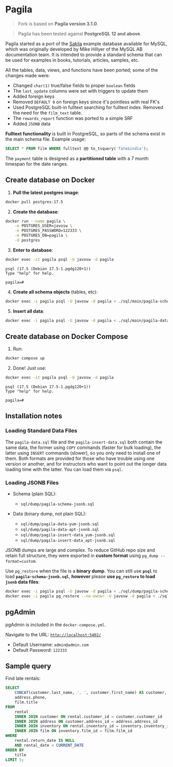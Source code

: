 # Pagila

> Fork is based on **Pagila version 3.1.0**.

> Pagila has been tested against **PostgreSQL 12 and above**.

Pagila started as a port of the [Sakila](https://dev.mysql.com/doc/sakila/en/) example database available for MySQL, which was originally developed by Mike Hillyer of the MySQL AB documentation team. It is intended to provide a standard schema that can be used for examples in books, tutorials, articles, samples, etc.

All the tables, data, views, and functions have been ported; some of the changes made were:

- Changed `char(1)` true/false fields to proper `boolean` fields
- The `last_update` columns were set with triggers to update them
- Added foreign keys
- Removed `DEFAULT 0` on foreign keys since it's pointless with real FK's
- Used PostgreSQL built-in fulltext searching for fulltext index. Removed the need for the `film_text` table.
- The `rewards_report` function was ported to a simple SRF
- Added `JSONB` data

**Fulltext functionality** is built in PostgreSQL, so parts of the schema exist in the main schema file. Example usage:

```sql
SELECT * FROM film WHERE fulltext @@ to_tsquery('fate&india');
```

The `payment` table is designed as a **partitioned table** with a 7 month timespan for the date ranges.

## Create database on Docker

1. **Pull the latest postgres image**:

```bash
docker pull postgres:17.5
```

2. **Create the database**:

```bash
docker run --name pagila \
	-e POSTGRES_USER=javosw \
	-e POSTGRES_PASSWORD=122333 \
	-e POSTGRES_DB=pagila \
	-d postgres
```

3. **Enter to database**:

```bash
docker exec -it pagila psql -U javosw -d pagila
```

```
psql (17.5 (Debian 17.5-1.pgdg120+1))
Type "help" for help.

pagila=#
```

4. **Create all schema objects** (tables, etc):

```bash
docker exec -i pagila psql -U javosw -d pagila < ./sql/main/pagila-schema.sql
```

5. **Insert all data**:

```bash
docker exec -i pagila psql -U javosw -d pagila < ./sql/main/pagila-data.sql
```

## Create database on Docker Compose

1. Run:

```bash
docker compose up
```

2. Done! Just use:

```bash
docker exec -it pagila psql -U javosw -d pagila
```

```
psql (17.5 (Debian 17.5-1.pgdg120+1))
Type "help" for help.

pagila=#
```
## Installation notes

### Loading Standard Data Files
The `pagila-data.sql` file and the `pagila-insert-data.sql` both contain the same data, the former using `COPY` commands (faster for bulk loading), the latter using `INSERT` commands (slower), so you only need to install one of them. Both formats are provided for those who have trouble using one version or another, and for instructors who want to point out the longer data loading time with the latter. You can load them via `psql`.

### Loading JSONB Files
* Schema (plain SQL):
  * `sql/dump/pagila-schema-jsonb.sql`

* Data (binary dump, not plain SQL):
  * `sql/dump/pagila-data-yum-jsonb.sql`
  * `sql/dump/pagila-data-apt-jsonb.sql`
  * `sql/dump/pagila-insert-data_yum-jsonb.sql`
  * `sql/dump/pagila-insert-data_apt-jsonb.sql`


JSONB dumps are large and complex. To reduce GitHub repo size and retain full structure, they were exported in **custom format** using `pg_dump --format=custom`.

Use `pg_restore` when the file is a **binary dump**. You can still use **`psql`** to load **`pagila-schema-jsonb.sql`**, **however** please **use `pg_restore` to load `jsonb` data files**:

```bash
docker exec -i pagila psql -U javosw -d pagila < ./sql/dump/pagila-schema-jsonb.sql
docker exec -i pagila pg_restore --no-owner -U javosw -d pagila < ./sql/dump/pagila-data-apt-jsonb.sql
```

## pgAdmin
pgAdmin is included in the `docker-compose.yml`.

Navigate to the URL: [`http://localhost:5402/`](http://localhost:5402/)
- Default Username: `admin@admin.com`
- Default Password: `122333`

## Sample query

Find late rentals:

```sql
SELECT
	CONCAT(customer.last_name, ', ', customer.first_name) AS customer,
	address.phone,
	film.title
FROM
	rental
	INNER JOIN customer ON rental.customer_id = customer.customer_id
	INNER JOIN address ON customer.address_id = address.address_id
	INNER JOIN inventory ON rental.inventory_id = inventory.inventory_id
	INNER JOIN film ON inventory.film_id = film.film_id
WHERE
	rental.return_date IS NULL
	AND rental_date < CURRENT_DATE
ORDER BY
	title
LIMIT 5;
```

